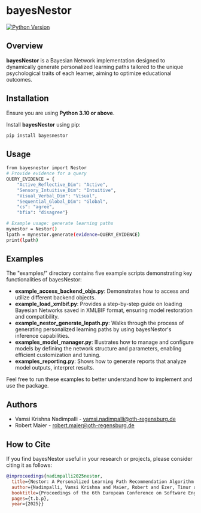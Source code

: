 # bayesNestor

[![Python Version](https://img.shields.io/badge/python-3.10%2B-blue.svg)](https://www.python.org/downloads/)

## Overview
**bayesNestor** is a Bayesian Network implementation designed to dynamically generate personalized learning paths tailored to the unique psychological traits of each learner, aiming to optimize educational outcomes.

## Installation
Ensure you are using **Python 3.10 or above**.

Install **bayesNestor** using pip:
```bash
pip install bayesnestor
```

<!-- Alternatively, install from the source
```bash
git clone https://github.com/yourusername/bayesnestor.git
cd bayesnestor
python setup.py install
``` -->

## Usage
```bash
from bayesnestor import Nestor
# Provide evidence for a query
QUERY_EVIDENCE = {
    "Active_Reflective_Dim": "Active",
    "Sensory_Intuitive_Dim": "Intuitive",
    "Visual_Verbal_Dim": "Visual",
    "Sequential_Global_Dim": "Global",
    "cs": "agree",
    "bfia": "disagree"}

# Example usage: generate learning paths
mynestor = Nestor()
lpath = mynestor.generate(evidence=QUERY_EVIDENCE)
print(lpath)
```

## Examples
The "examples/" directory contains five example scripts demonstrating key functionalities of bayesNestor:
- **example_access_backend_objs.py**: Demonstrates how to access and utilize different backend objects.
- **example_load_xmlbif.py**: Provides a step-by-step guide on loading Bayesian Networks saved in XMLBIF format, ensuring model restoration and compatibility.
- **example_nestor_generate_lepath.py**: Walks through the process of generating personalized learning paths by using bayesNestor's inference capabilities.
- **examples_model_manager.py**: Illustrates how to manage and configure models by defining the network structure and parameters, enabling efficient customization and tuning.
- **examples_reporting.py**: Shows how to generate reports that analyze model outputs, interpret results.

Feel free to run these examples to better understand how to implement and use the package.

## Authors
- Vamsi Krishna Nadimpalli - [vamsi.nadimpalli@oth-regensburg.de](mailto:vamsi.nadimpalli@oth-regensburg.de)
- Robert Maier - [robert.maier@oth-regensburg.de](mailto:robert.maier@oth-regensburg.de)

## How to Cite
If you find bayesNestor useful in your research or projects, please consider citing it as follows:

``` bibtex
@inproceedings{nadimpalli2025nestor,
  title={Nestor: A Personalized Learning Path Recommendation Algorithm for Adaptive Learning Environments},
  author={Nadimpalli, Vamsi Krishna and Maier, Robert and Ezer, Timur and Staufer, Susanne and Röhrl, Simon and Hauser, Florian and Grabinger, Lisa and Mottok, J{\"u}rgen},
  booktitle={Proceedings of the 6th European Conference on Software Engineering Education},
  pages={t.b.p},
  year={2025}}
  ```
